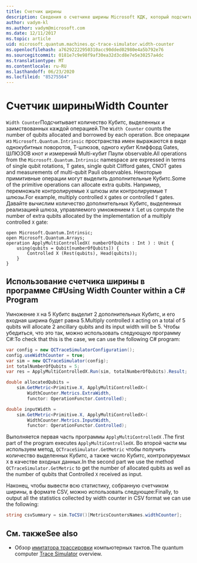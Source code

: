 ```yaml
---
title: Счетчик ширины
description: Сведения о счетчике ширины Microsoft КДК, который подсчитывает количество Кубитс, выделенных и заимствованных каждой операцией в тактовой программе.
author: vadym-kl
ms.author: vadym@microsoft.com
ms.date: 12/11/2017
ms.topic: article
uid: microsoft.quantum.machines.qc-trace-simulator.width-counter
ms.openlocfilehash: a76292222950310acc90dded02980e4a5b792e76
ms.sourcegitcommit: 0181e7c9e98f9af30ea32d3cd8e7e5e30257a4dc
ms.translationtype: MT
ms.contentlocale: ru-RU
ms.lasthandoff: 06/23/2020
ms.locfileid: "85275564"
---
```

# <a name="width-counter"></a><span data-ttu-id="0e5d8-103">Счетчик ширины</span><span class="sxs-lookup"><span data-stu-id="0e5d8-103">Width Counter</span></span>

<span data-ttu-id="0e5d8-104">`Width Counter`Подсчитывает количество Кубитс, выделенных и заимствованных каждой операцией.</span><span class="sxs-lookup"><span data-stu-id="0e5d8-104">The `Width Counter` counts the number of qubits allocated and borrowed by each operation.</span></span>
<span data-ttu-id="0e5d8-105">Все операции из `Microsoft.Quantum.Intrinsic` пространства имен выражаются в виде однокубитных поворотов, T-шлюзов, одного кубит Клиффорд Gates, ШЛЮЗОВ кнот и измерений Multi-кубит Паули observable.</span><span class="sxs-lookup"><span data-stu-id="0e5d8-105">All operations from the `Microsoft.Quantum.Intrinsic` namespace are expressed in terms of single qubit rotations, T gates, single qubit Clifford gates, CNOT gates and measurements of multi-qubit Pauli observables.</span></span> <span data-ttu-id="0e5d8-106">Некоторые примитивные операции могут выделить дополнительные Кубитс.</span><span class="sxs-lookup"><span data-stu-id="0e5d8-106">Some of the primitive operations can allocate extra qubits.</span></span> <span data-ttu-id="0e5d8-107">Например, перемножьте контролируемые `X` шлюзы или контролируемые `T` шлюзы.</span><span class="sxs-lookup"><span data-stu-id="0e5d8-107">For example, multiply controlled `X` gates or controlled `T` gates.</span></span> <span data-ttu-id="0e5d8-108">Давайте вычислим количество дополнительных Кубитс, выделенных реализацией шлюза, управляемого умножением `X` :</span><span class="sxs-lookup"><span data-stu-id="0e5d8-108">Let us compute the number of extra qubits allocated by the implementation of a multiply controlled `X` gate:</span></span>

```qsharp
open Microsoft.Quantum.Intrinsic;
open Microsoft.Quantum.Arrays;
operation ApplyMultiControlledX( numberOfQubits : Int ) : Unit {
    using(qubits = Qubit[numberOfQubits]) {
        Controlled X (Rest(qubits), Head(qubits));
    } 
}
```

## <a name="using-width-counter-within-a-c-program"></a><span data-ttu-id="0e5d8-109">Использование счетчика ширины в программе C#</span><span class="sxs-lookup"><span data-stu-id="0e5d8-109">Using Width Counter within a C# Program</span></span>

<span data-ttu-id="0e5d8-110">Умножение `X` на 5 Кубитс выделит 2 дополнительных Кубитс, и его входная ширина будет равна 5.</span><span class="sxs-lookup"><span data-stu-id="0e5d8-110">Multiply controlled `X` acting on a total of 5 qubits will allocate 2 ancillary qubits and its input width will be 5.</span></span> <span data-ttu-id="0e5d8-111">Чтобы убедиться, что это так, можно использовать следующую программу C#:</span><span class="sxs-lookup"><span data-stu-id="0e5d8-111">To check that this is the case, we can use the following C# program:</span></span>

```csharp 
var config = new QCTraceSimulatorConfiguration();
config.useWidthCounter = true;
var sim = new QCTraceSimulator(config);
int totalNumberOfQubits = 5;
var res = ApplyMultiControlledX.Run(sim, totalNumberOfQubits).Result;

double allocatedQubits = 
    sim.GetMetric<Primitive.X, ApplyMultiControlledX>(
        WidthCounter.Metrics.ExtraWidth,
        functor: OperationFunctor.Controlled); 

double inputWidth =
    sim.GetMetric<Primitive.X, ApplyMultiControlledX>(
        WidthCounter.Metrics.InputWidth,
        functor: OperationFunctor.Controlled);
```

<span data-ttu-id="0e5d8-112">Выполняется первая часть программы `ApplyMultiControlledX` .</span><span class="sxs-lookup"><span data-stu-id="0e5d8-112">The first part of the program executes `ApplyMultiControlledX`.</span></span> <span data-ttu-id="0e5d8-113">Во второй части мы используем метод, `QCTraceSimulator.GetMetric` чтобы получить количество выделенных Кубитс, а также число Кубитс, контролируемых `X` в качестве входных данных.</span><span class="sxs-lookup"><span data-stu-id="0e5d8-113">In the second part we use the method `QCTraceSimulator.GetMetric` to get the number of allocated qubits as well as the number of qubits that Controlled `X` received as input.</span></span> 

<span data-ttu-id="0e5d8-114">Наконец, чтобы вывести всю статистику, собранную счетчиком ширины, в формате CSV, можно использовать следующее:</span><span class="sxs-lookup"><span data-stu-id="0e5d8-114">Finally, to output all the statistics collected by width counter in CSV format we can use the following:</span></span>
```csharp
string csvSummary = sim.ToCSV()[MetricsCountersNames.widthCounter];
```

## <a name="see-also"></a><span data-ttu-id="0e5d8-115">См. также</span><span class="sxs-lookup"><span data-stu-id="0e5d8-115">See also</span></span> ##

- <span data-ttu-id="0e5d8-116">Обзор [имитатора трассировки](xref:microsoft.quantum.machines.qc-trace-simulator.intro) компьютерных тактов.</span><span class="sxs-lookup"><span data-stu-id="0e5d8-116">The quantum computer [Trace Simulator](xref:microsoft.quantum.machines.qc-trace-simulator.intro) overview.</span></span>
